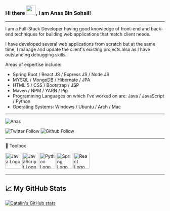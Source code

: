 ### Hi there <img src="https://raw.githubusercontent.com/MartinHeinz/MartinHeinz/master/wave.gif" width="30px">, I am Anas Bin Sohail!
---


I am a Full-Stack Developer having good knowledge of front-end and back-end techniques for building web applications that match client needs.

I have developed several web applications from scratch but at the same time, I manage and update the client's existing projects also as I have outstanding debugging skills.

Areas of expertise include:
- Spring Boot / React JS / Express JS / Node JS
- MYSQL / MongoDB / Hibernate / JPA 
- HTML 5 / CSS / Bootstrap / JSP
- Maven / NPM / YARN / Pip  
- Programming Languages on which I've worked on are: Java / JavaScript / Python
- Operating Systems: Windows / Ubuntu / Arch / Mac 


---

![Anas](https://export-download.canva.com/wjqqo/DAEdv-wjqqo/34/0/0001-5277521583.png?X-Amz-Algorithm=AWS4-HMAC-SHA256&X-Amz-Credential=AKIAJHKNGJLC2J7OGJ6Q%2F20210803%2Fus-east-1%2Fs3%2Faws4_request&X-Amz-Date=20210803T092505Z&X-Amz-Expires=8045&X-Amz-Signature=df2eba52e34339b3b240cce7b43757a31eb55316e8172318c49b1939c762d9a5&X-Amz-SignedHeaders=host&response-content-disposition=attachment%3B%20filename%2A%3DUTF-8%27%27Celebrate%2520-%2520Canva%2520Banner.png&response-expires=Tue%2C%2003%20Aug%202021%2011%3A39%3A10%20GMT)



![Twitter Follow](https://img.shields.io/twitter/follow/anasbinsohail?style=social)
![Github Follow](https://img.shields.io/github/followers/thebinsohail?style=social)


---

🧰 Toolbox

<img src="https://cdn.worldvectorlogo.com/logos/java.svg" alt="Java Logo" width="50" height="50"/> <img src="https://cdn.worldvectorlogo.com/logos/logo-javascript.svg" alt="JavaScript Logo" width="50" height="50"/> <img src="https://cdn.worldvectorlogo.com/logos/python-5.svg" alt="Python Logo" width="50" height="50"/> <img src="https://cdn.worldvectorlogo.com/logos/spring-3.svg" alt="Spring Logo" width="50" height="50"/> <img src="https://cdn.worldvectorlogo.com/logos/react-1.svg" alt="React Logo" width="50" height="50"/> 

---

## &#x1f4c8; My GitHub Stats

[![Catalin's GitHub stats](https://github-readme-stats.vercel.app/api?username=thebinsohail&theme=radical)](https://github.com/anuraghazra/github-readme-stats)
